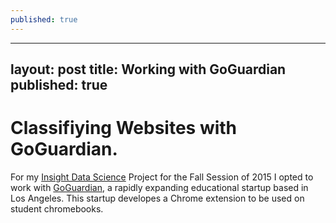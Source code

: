 ```yaml
---
published: true
---
```


---
layout: post
title: Working with GoGuardian
published: true
---


# Classifiying Websites with GoGuardian. 
 
For my [Insight Data Science](http://insightdatascience.com) Project for the Fall Session of 2015 I opted to work with [GoGuardian](https://www.goguardian.com), a rapidly expanding educational startup based in Los Angeles. This startup developes a Chrome extension to be used on student chromebooks.
